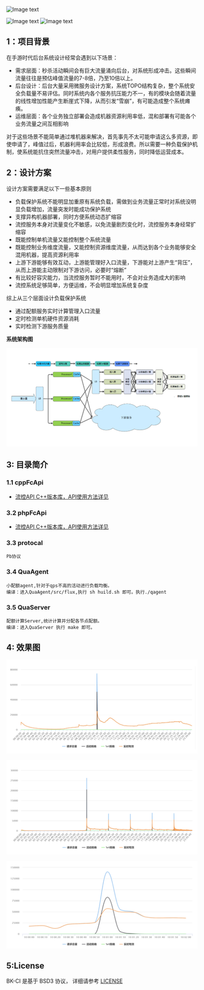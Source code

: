 ![Image text](https://github.com/cherieyuan/img-folder/blob/master/ModernFlux-Logo2)

![Image text](https://img.shields.io/badge/license-BSD3-brightgreen)  ![Image text](https://img.shields.io/badge/release-v1.0.0-brightgreen)
## 1：项目背景
  在手游时代后台系统设计经常会遇到以下场景：
  * 需求层面：秒杀活动瞬间会有巨大流量涌向后台，对系统形成冲击。这些瞬间流量往往是预估峰值流量的7-8倍，乃至10倍以上。
  * 后台设计：后台大量采用微服务设计方案，系统TOPO结构复杂，整个系统安全负载量不易评估。同时系统内各个服务抗压能力不一，有的模块会随着流量的线性增加性能产生断崖式下降，从而引发“雪崩”，有可能造成整个系统瘫痪。
  * 运维层面：各个业务独立部署会造成机器资源利用率低，混和部署有可能各个业务流量之间互相影响

  对于这些场景不能简单通过堆机器来解决，首先事先不太可能申请这么多资源，即使申请了，峰值过后，机器利用率会比较低，形成浪费。所以需要一种负载保护机制，使系统能抗住突然流量冲击，对用户提供柔性服务，同时降低运营成本。

## 2：设计方案
   设计方案需要满足以下一些基本原则
  * 负载保护系统不能明显加重原有系统负载，需做到业务流量正常时对系统没明显负载增加，流量突发时能成功保护系统
  * 支撑异构机器部署，同时方便系统动态扩缩容
  * 流控服务本身对流量变化不敏感，以免流量剧烈变化时，流控服务本身经常扩缩容
  * 既能控制单机流量又能控制整个系统流量
  * 既能控制业务维度流量，又能控制资源维度流量，从而达到各个业务能够安全混用机器，提高资源利用率
  * 上游下游能够有效互动，上游能管理好入口流量，下游能对上游产生“背压”，从而上游能主动限制对下游访问，必要时“熔断”
  * 有比较好容灾能力，当流控服务暂时不能用时，不会对业务造成大的影响
  * 流控系统足够简单，方便运维，不会明显增加系统复杂度

  综上从三个层面设计负载保护系统
  * 通过配额服务实时计算管理入口流量
  * 定时检测单机硬件资源消耗
  * 实时检测下游服务质量

**系统架构图**

![Image text](https://github.com/cherieyuan/img-folder/blob/master/flux1.png)

## 3: 目录简介

### 1.1	cppFcApi
- [流控API C++版本库，API使用方法详见](docs/wiki/API-C%2B%2B.md)

### 3.2	phpFcApi
- [流控API C++版本库，API使用方法详见](docs/wiki/API-php.md)
	
### 3.3	protocal
	Pb协议
	
### 3.4	QuaAgent
	小配额agent,针对于qps不高的活动进行负载均衡。
	编译：进入QuaAgent/src/flux,执行 sh huild.sh 即可。执行./qagent 

### 3.5	QuaServer
	配额计算Server,统计计算并分配各节点配额。
	编译：进入QuaServer 执行 make 即可。 
	
## 4: 效果图
![Image text](https://github.com/cherieyuan/img-folder/blob/master/FLux-Example1.png)
 
![Image text](https://github.com/cherieyuan/img-folder/blob/master/FLux-Example2.png)
  
![Image text](https://github.com/cherieyuan/img-folder/blob/master/FLux-Example3.png)

## 5:License
BK-CI 是基于 BSD3 协议， 详细请参考 [LICENSE](LICENSE.txt)






